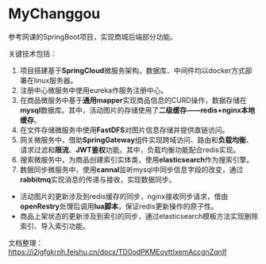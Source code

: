 # MyChanggou
参考网课的SpringBoot项目，实现商城后端部分功能。

关键技术包括：
1. 项目搭建基于**SpringCloud**微服务架构，数据库、中间件均以docker方式部署在linux服务器。
2. 注册中心微服务中使用eureka作服务注册中心。
3. 在商品微服务中基于**通用mapper**实现商品信息的CURD操作，数据存储在**mysql**数据库。其中，活动图片的存储使用了**二级缓存——redis+nginx本地缓存**。
3. 在文件存储微服务中使用**FastDFS**对图片信息存储并提供直链访问。
4. 网关微服务中，借助**SpringGateway**组件实现跨域访问、路由和**负载均衡**、请求过滤和**限流**、**JWT鉴权**功能。其中，负载均衡功能配合redis实现。
5. 搜索微服务中，为商品创建索引实体类，使用**elasticsearch**作为搜索引擎。
6. 数据同步微服务中，使用**cannal**监听mysql中同步信息字段的改变，通过**rabbitmq**实现消息的传递与接收，实现数据同步。
- 活动图片的更新涉及到redis缓存的同步，nginx接收同步请求，借由**openRestry**处理后调用**lua脚本**，保证redis更新操作的原子性。
- 商品上架状态的更新涉及到索引的同步，通过elasticsearch模板方法实现删除索引、导入索引功能。

文档整理：https://i2igfgkrnh.feishu.cn/docx/TD0odPKMEoyttIxemAccgnZqnIf
